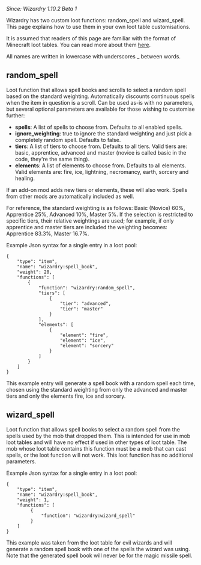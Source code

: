 _Since: Wizardry 1.10.2 Beta 1_

Wizardry has two custom loot functions: random_spell and wizard_spell. This page explains how to use them in your own loot table customisations.

It is assumed that readers of this page are familiar with the format of Minecraft loot tables. You can read more about them [here](https://minecraft.gamepedia.com/Loot_table).

All names are written in lowercase with underscores _ between words.

## random_spell

Loot function that allows spell books and scrolls to select a random spell based on the standard weighting. Automatically discounts continuous spells when the item in question is a scroll. Can be used as-is with no parameters, but several optional parameters are available for those wishing to customise further:

* **spells**: A list of spells to choose from. Defaults to all enabled spells.
* **ignore_weighting**: true to ignore the standard weighting and just pick a completely random spell. Defaults to false.
* **tiers**: A list of tiers to choose from. Defaults to all tiers. Valid tiers are: basic, apprentice, advanced and master (novice is called basic in the code, they're the same thing).
* **elements**: A list of elements to choose from. Defaults to all elements. Valid elements are: fire, ice, lightning, necromancy, earth, sorcery and healing.

If an add-on mod adds new tiers or elements, these will also work. Spells from other mods are automatically included as well.

For reference, the standard weighting is as follows: Basic (Novice) 60%, Apprentice 25%, Advanced 10%, Master 5%. If the selection is restricted to specific tiers, their relative weightings are used; for example, if only apprentice and master tiers are included the weighting becomes: Apprentice 83.3%, Master 16.7%.

Example Json syntax for a single entry in a loot pool:
```
{
    "type": "item",
    "name": "wizardry:spell_book",
    "weight": 20,
    "functions": [
        {
            "function": "wizardry:random_spell",
            "tiers": [
                {
                    "tier": "advanced",
                    "tier": "master"
                }
            ],
            "elements": [
                {
                    "element": "fire",
                    "element": "ice",
                    "element": "sorcery"
                }
            ]
        }
    ]
}
```
This example entry will generate a spell book with a random spell each time, chosen using the standard weighting from only the advanced and master tiers and only the elements fire, ice and sorcery.

## wizard_spell

Loot function that allows spell books to select a random spell from the spells used by the mob that dropped them. This is intended for use in mob loot tables and will have no effect if used in other types of loot table. The mob whose loot table contains this function must be a mob that can cast spells, or the loot function will not work. This loot function has no additional parameters.

Example Json syntax for a single entry in a loot pool:
```
{
    "type": "item",
    "name": "wizardry:spell_book",
    "weight": 1,
    "functions": [
         {
             "function": "wizardry:wizard_spell"
         }
    ]
}
```
This example was taken from the loot table for evil wizards and will generate a random spell book with one of the spells the wizard was using. Note that the generated spell book will never be for the magic missile spell.